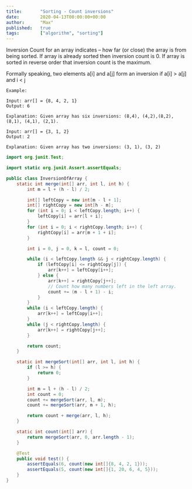```yaml
---
title:       "Sorting - Count inversions"
date:        2020-04-13T00:00:00+00:00
author:      "Max"
published:   true
tags:        ["algorithm", "sorting"]
---
```


Inversion Count for an array indicates – how far (or close) the array is from being sorted. If array is already sorted then inversion count is 0. If array is sorted in reverse order that inversion count is the maximum.

Formally speaking, two elements a[i] and a[j] form an inversion if a[i] > a[j] and i < j

```
Example:

Input: arr[] = {8, 4, 2, 1}
Output: 6

Explanation: Given array has six inversions: (8,4), (4,2),(8,2), (8,1), (4,1), (2,1).

Input: arr[] = {3, 1, 2}
Output: 2

Explanation: Given array has two inversions: (3, 1), (3, 2)
```

```java
import org.junit.Test;

import static org.junit.Assert.assertEquals;

public class InversionOfArray {
    static int merge(int[] arr, int l, int h) {
        int m = l + (h - l) / 2;

        int[] leftCopy = new int[m - l + 1];
        int[] rightCopy = new int[h - m];
        for (int i = 0; i < leftCopy.length; i++) {
            leftCopy[i] = arr[l + i];
        }
        for (int i = 0; i < rightCopy.length; i++) {
            rightCopy[i] = arr[m + 1 + i];
        }

        int i = 0, j = 0, k = l, count = 0;

        while (i < leftCopy.length && j < rightCopy.length) {
            if (leftCopy[i] <= rightCopy[j]) {
                arr[k++] = leftCopy[i++];
            } else {
                arr[k++] = rightCopy[j++];
                // Count how many numbers left in the left array.
                count += (m - l + 1) - i;
            }
        }
        while (i < leftCopy.length) {
            arr[k++] = leftCopy[i++];
        }
        while (j < rightCopy.length) {
            arr[k++] = rightCopy[j++];
        }

        return count;
    }

    static int mergeSort(int[] arr, int l, int h) {
        if (l >= h) {
            return 0;
        }

        int m = l + (h - l) / 2;
        int count = 0;
        count += mergeSort(arr, l, m);
        count += mergeSort(arr, m + 1, h);

        return count + merge(arr, l, h);
    }

    static int count(int[] arr) {
        return mergeSort(arr, 0, arr.length - 1);
    }

    @Test
    public void test() {
        assertEquals(6, count(new int[]{8, 4, 2, 1}));
        assertEquals(5, count(new int[]{1, 20, 6, 4, 5}));
    }
}
```
